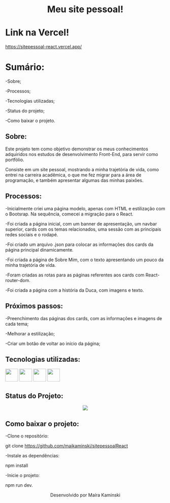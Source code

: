 <h1 align="center"> Meu site pessoal! </h1>

# Link na Vercel!

https://sitepessoal-react.vercel.app/

# Sumário:

-Sobre;

-Processos;

-Tecnologias utilizadas;

-Status do projeto;

-Como baixar o projeto.

## Sobre:

Este projeto tem como objetivo demonstrar os meus conhecimentos adquiridos nos estudos de desenvolvimento Front-End, para servir como portfólio. 

Consiste em um site pessoal, mostrando a minha trajetória de vida, como entrei na carreira acadêmica, o que me fez migrar para a área de programação, e também apresentar algumas das minhas paixões. 


## Processos:

-Inicialmente criei uma página modelo, apenas com HTML e estilização com o Bootsrap. Na sequência, comecei a migração para o React.

-Foi criada a página inicial, com um banner de apresentação, um navbar superior, cards com os temas relacionados, uma sessão com as principais redes sociais e o rodapé.

-Foi criado um arquivo .json para colocar as informações dos cards da página principal dinamicamente.

-Foi criada a página de Sobre Mim, com o texto apresentando um pouco da minha trajetória de vida.

-Foram criadas as rotas para as páginas referentes aos cards com React-router-dom.

-Foi criada a página com a história da Duca, com imagens e texto.


## Próximos passos:

-Preenchimento das páginas dos cards, com as informações e imagens de cada tema;

-Melhorar a estilização;

-Criar um botão de voltar ao início da página;


## Tecnologias utilizadas:

<img src="https://cdn.jsdelivr.net/gh/devicons/devicon@latest/icons/react/react-original-wordmark.svg" width="40" height="40" /> <img src="https://cdn.jsdelivr.net/gh/devicons/devicon@latest/icons/vitejs/vitejs-original.svg" width="40" height="40"/> <img src="https://cdn.jsdelivr.net/gh/devicons/devicon@latest/icons/bootstrap/bootstrap-original.svg" width="40" height="40"> <img src="https://cdn.jsdelivr.net/gh/devicons/devicon@latest/icons/css3/css3-original.svg" width="40" height="40"/>


## Status do Projeto:

<p align="center">
<img loading="lazy" src="http://img.shields.io/static/v1?label=STATUS&message=EM%20DESENVOLVIMENTO&color=GREEN&style=for-the-badge"/>
</p>

## Como baixar o projeto:

-Clone o repositório:

git clone https://github.com/maikaminski/sitepessoalReact

-Instale as dependências:

npm install

-Inicie o projeto:

npm run dev.


<p align="center">Desenvolvido por Maíra Kaminski</p>
